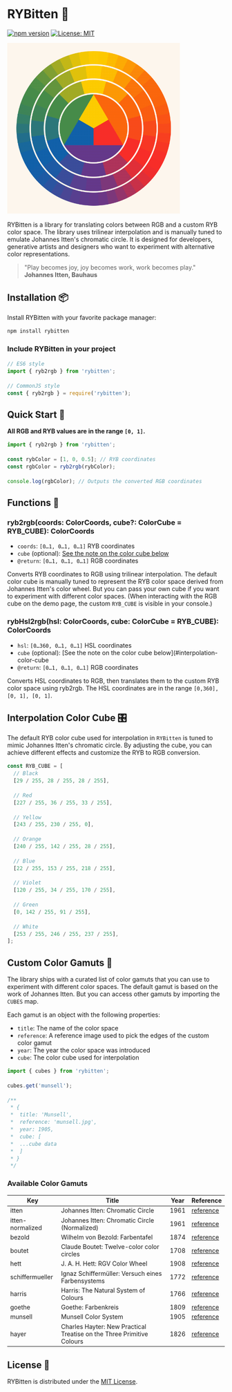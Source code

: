 # RYBitten 👄

[![npm version](https://badge.fury.io/js/rybitten.svg)](https://badge.fury.io/js/rybitten)
[![License: MIT](https://img.shields.io/badge/License-MIT-yellow.svg)](https://opensource.org/licenses/MIT)

<img src="itten-wheel.png" alt="RYBitten Logo" width="400" />

RYBitten is a library for translating colors between RGB and a custom RYB color space. The library uses trilinear interpolation and is manually tuned to emulate Johannes Itten's chromatic circle. It is designed for developers, generative artists and designers who want to experiment with alternative color representations.

> "Play becomes joy, joy becomes work, work becomes play."
> **Johannes Itten, Bauhaus**

## Installation 📦

Install RYBitten with your favorite package manager:

```bash
npm install rybitten
```

### Include RYBitten in your project
  
```javascript
// ES6 style
import { ryb2rgb } from 'rybitten';

// CommonJS style
const { ryb2rgb } = require('rybitten');
```

## Quick Start 🚀

**All RGB and RYB values are in the range `[0, 1]`.**

```javascript
import { ryb2rgb } from 'rybitten';

const rybColor = [1, 0, 0.5]; // RYB coordinates
const rgbColor = ryb2rgb(rybColor);

console.log(rgbColor); // Outputs the converted RGB coordinates

```

## Functions 📖

### ryb2rgb(coords: ColorCoords, cube?: ColorCube = RYB_CUBE): ColorCoords

- `coords`: `[0…1, 0…1, 0…1]` RYB coordinates
- `cube` (optional): [See the note on the color cube below](#interpolation-color-cube)
- `@return`: `[0…1, 0…1, 0…1]` RGB coordinates

Converts RYB coordinates to RGB using trilinear interpolation. The default color cube is manually tuned to represent the RYB color space derived from Johannes Itten's color wheel. But you can pass your own cube if you want to experiment with different color spaces. (When interacting with the RGB cube on the demo page, the custom `RYB_CUBE` is visible in your console.)

### rybHsl2rgb(hsl: ColorCoords, cube: ColorCube = RYB_CUBE): ColorCoords

- `hsl`: `[0…360, 0…1, 0…1]` HSL coordinates
- `cube` (optional): [See the note on the color cube below](#interpolation-color-cube
- `@return`: `[0…1, 0…1, 0…1]` RGB coordinates

Converts HSL coordinates to RGB, then translates them to the custom RYB color space using ryb2rgb. The HSL coordinates are in the range `[0,360], [0, 1], [0, 1]`.

## Interpolation Color Cube 🎛️

The default RYB color cube used for interpolation in `RYBitten` is tuned to mimic Johannes Itten's chromatic circle. By adjusting the cube, you can achieve different effects and customize the RYB to RGB conversion.

```javascript
const RYB_CUBE = [
  // Black
  [29 / 255, 28 / 255, 28 / 255],
  
  // Red
  [227 / 255, 36 / 255, 33 / 255],
  
  // Yellow
  [243 / 255, 230 / 255, 0],
  
  // Orange
  [240 / 255, 142 / 255, 28 / 255],
  
  // Blue
  [22 / 255, 153 / 255, 218 / 255],
  
  // Violet
  [120 / 255, 34 / 255, 170 / 255],
  
  // Green
  [0, 142 / 255, 91 / 255],
  
  // White
  [253 / 255, 246 / 255, 237 / 255],
];
```

## Custom Color Gamuts 🎨

The library ships with a curated list of color gamuts that you can use to experiment with different color spaces. The default gamut is based on the work of Johannes Itten. But you can access other gamuts by importing the `CUBES` map.

Each gamut is an object with the following properties:

- `title`: The name of the color space
- `reference`: A reference image used to pick the edges of the custom color gamut
- `year`: The year the color space was introduced
- `cube`: The color cube used for interpolation

```javascript
import { cubes } from 'rybitten';

cubes.get('munsell');

/**
 * {
 *  title: 'Munsell',
 *  reference: 'munsell.jpg',
 *  year: 1905,
 *  cube: [
 *  ...cube data
 *  ]
 * }
 */
```

### Available Color Gamuts

| Key | Title | Year | Reference |
| --- | --- | --- | --- |
| itten | Johannes Itten: Chromatic Circle | 1961 | [reference](references/farbkreis_extended.png) |
| itten-normalized | Johannes Itten: Chromatic Circle (Normalized) | 1961 | [reference](references/Johannes-Itten-The-chromatic-circle-some-exercises-on-the-contrast-of-pure-colors.webp) |
| bezold | Wilhelm von Bezold: Farbentafel | 1874 | [reference](references/Bezold_Farbentafel_1874.jpg) |
| boutet | Claude Boutet: Twelve-color color circles | 1708 | [reference](references/Boutet_1708_color_circles.jpg) |
| hett | J. A. H. Hett: RGV Color Wheel | 1908 | [reference](references/RGV_color_wheel_1908.jpg) |
| schiffermueller | Ignaz Schiffermüller: Versuch eines Farbensystems | 1772 | [reference](references/020_schiffermueller1.jpg) |
| harris | Harris: The Natural System of Colours | 1766 | [reference](references/Moses_Harris_The_Natural_System_of_Colours.jpg) |
| goethe | Goethe: Farbenkreis | 1809 | [reference](references/Goethe_Farbenkreis_zur_Symbolisierung_des_menschlichen_Geistes-_und_Seelenlebens_1809.jpg) |
| munsell | Munsell Color System | 1905 | [reference](references/munsell-atlas-11.jpg) |
| hayer | Charles Hayter: New Practical Treatise on the Three Primitive Colours | 1826 | [reference](references/Color_diagram_Charles_Hayter.jpg) |

## License 📄

RYBitten is distributed under the [MIT License](./LICENSE).
